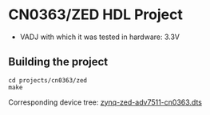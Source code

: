 <!-- no_build_example, no_no_os -->

# CN0363/ZED HDL Project

- VADJ with which it was tested in hardware: 3.3V

## Building the project

```
cd projects/cn0363/zed
make
```

Corresponding device tree: [zynq-zed-adv7511-cn0363.dts](https://github.com/analogdevicesinc/linux/blob/main/arch/arm/boot/dts/xilinx/zynq-zed-adv7511-cn0363.dts)
